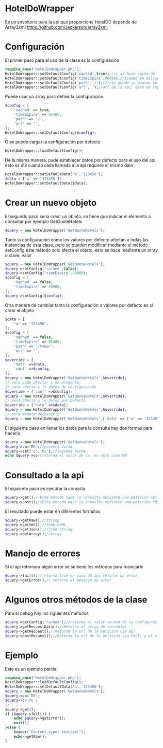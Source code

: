 # HotelDoWrapper
Es un envoltorio para la api que proporciona HotelDO
depende de Array2xml
https://github.com/Jeckerson/array2xml
# Configuración
El primer paso para el uso de la clase es la configuración 
```php
require_once('HotelDoWrapper.php');
HotelDoWrapper::setDefaultConfig('cached',true);//si se hace cache de la respuesta de la api
HotelDoWrapper::setDefaultConfig('timeExpire',86400);//tiempo en milisegundos en que expira el cache 
HotelDoWrapper::setDefaultConfig('path','/');//ruta donde se guarda lo archivos cache
HotelDoWrapper::setDefaultConfig('url','');//url de la api, esto es importante para salir de sandbox
```
Puede usar un array para definir la configuración
```php
$config = [
    'cached' => true,
    'timeExpire' => 86400,
    'path' => '/',
    'url' => '',
];
HotelDoWrapper::setDefaultConfig($config);
```
O se puede cargar la configuración por defecto
```php
HotelDoWrapper::loadDefaultConfig();
```
De la misma manera, pude establecer datos por defecto para el uso del api, esto es útil cuando cada llamada a la api requiere el mismo dato
```php
HotelDoWrapper::setDefaultData('a','123456');
$data = ['a' => '123456'];
HotelDoWrapper::setDefaultData($data);
```
# Crear un nuevo objeto
El segundo paso seria crear un objeto, se tiene que indicar el elemento a consultar por ejemplo GetQuoteHotels
```php
$query = new HotelDoWrapper('GetQuoteHotels');
```
Tanto la configuración como los valores por defecto afectan a todas las instancias de esta clase, pero se pueden modificar mediante el método setConfig este método solo afecta el objeto, esto se hace mediante un array o clave, valor
```php
$query = new HotelDoWrapper('GetQuoteHotels');
$query->setConfig('cached',false);
$query->setConfig('timeExpire',86000);
$config = [
    'cached' => false,
    'timeExpire' => 86000,
];
$query->setConfig($config);
```
Otra manera de cambiar tanto la configuración o valores por defecto es al crear el objeto
```php
$data = [
    "a" => "123456",
];
$config = [
    'cached' => false,
    'timeExpire' => 86400,
    'path' => '/temp/',
    'url' => '',
];
$override = [
    'data' =>$data, 
    'conf' =>$config,
];
$query = new HotelDoWrapper('GetQuoteHotels',$override);
// solo pude afectar a un elemento,
// solo afecta a lo datos de configuración 
$override = ['conf' =>$config];
$query = new HotelDoWrapper('GetQuoteHotels',$override);
// solo afecta a lo datos por defecto 
$override = ['data' =>$data];
$query = new HotelDoWrapper('GetQuoteHotels',$override);
// otra manera de hacerlo 
$query = new HotelDoWrapper('GetQuoteHotels',['data' => ['a' => '123457']]);
```
El siguiente paso en llenar los datos para la consulta hay dos formas para hacerlo
```php 
$query = new HotelDoWrapper('GetQuoteHotels');
$query->co='MX';//primera forma
$query->set('c','PE');//segunda forma
echo $query->co//retorna el valor de co, en este caso MX
```
# Consultado a la api 
El siguiente paso es ejecutar la consulta 
```php
$query->get();//Este método hace la consulta mediante una petición GET, retorna el string de la respuesta 
$query->post();//Este método hace la consulta mediante una petición POST, retorna el string de la respuesta 
```
El resultado puede estar en diferentes formatos
```php
$query->getRaw();//string
$query->getXml();//SimpleXML
$query->getJson();//json string
$query->getArray();//Array
```
# Manejo de errores
Si el api retornara algún error se se tiene los métodos para manejarlo
```php
$query->fail();//retorna true en caso de api retorne un error
$query->getError();// retorna el mensaje de error 
```
# Algunos otros métodos de la clase
Para el debug hay los siguientes métodos
```php
$query->getConfig('cached');//retorna el valor cached de la configuración 
$query->getRecuestData();//Retorna el array de variables 
$query->getRecuest();//Retorna la url de la petición via GET
$query->postRecuest();//Retorna la url de la petición via POST, y el string de XML de la petición
```
# Ejemplo 
Este es un ejemplo parcial
```php
require_once('HotelDoWrapper.php');
HotelDoWrapper::loadDefaultConfig();
HotelDoWrapper::setDefaultData('a','123456');
$query = new HotelDoWrapper('GetQuoteHotels');
$query->co='MX';
$query->c='PE';
// . . . 
$query->get();
if ($query->fail()) {
    echo $query->getError();
    exit();
}else {
    header("Content-type: text/xml");
    echo->getRaw();
}
```
